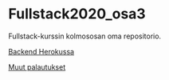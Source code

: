 # Fullstack2020_osa3

Fullstack-kurssin kolmososan oma repositorio.

[Backend Herokussa](https://floating-cliffs-46668.herokuapp.com/api/persons)

[Muut palautukset](https://github.com/happoni/Fullstack2020)
